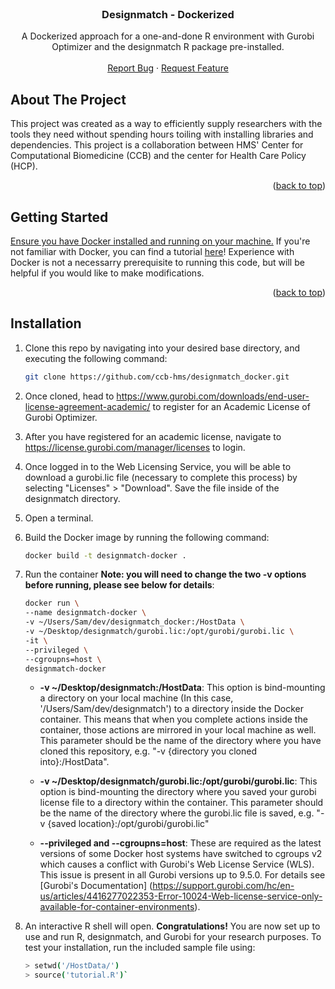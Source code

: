<div id="top"></div>


<!-- PROJECT LOGO -->
<br />
<div align="center">

  <h3 align="center">Designmatch - Dockerized</h3>

  <p align="center">
    A Dockerized approach for a one-and-done R environment with Gurobi Optimizer and the designmatch R package pre-installed.
    <br />
    <br />
    <a href="https://github.com/ccb-hms/designmatch_docker/issues">Report Bug</a>
    ·
    <a href="https://github.com/ccb-hms/designmatch_docker/issues">Request Feature</a>
  </p>
</div>


<!-- ABOUT THE PROJECT -->
## About The Project

This project was created as a way to efficiently supply researchers with the tools they need without spending hours toiling with installing libraries and dependencies. This project is a collaboration between HMS' Center for Computational Biomedicine (CCB) and the center for Health Care Policy (HCP).

<p align="right">(<a href="#top">back to top</a>)</p>

<!-- GETTING STARTED -->
## Getting Started

[Ensure you have Docker installed and running on your machine.](https://docs.docker.com/get-docker/)
If you're not familiar with Docker, you can find a tutorial [here](https://docs.docker.com/get-started/)! Experience
with Docker is not a necessarry prerequisite to running this code, but will be helpful if you would like to make modifications. 

<p align="right">(<a href="#top">back to top</a>)</p>

<!-- Installation -->
## Installation

1. Clone this repo by navigating into your desired base directory, and executing the following command:
   ```sh
   git clone https://github.com/ccb-hms/designmatch_docker.git
   ```

2. Once cloned, head to https://www.gurobi.com/downloads/end-user-license-agreement-academic/ to register for an Academic License of Gurobi Optimizer. 

3. After you have registered for an academic license, navigate to https://license.gurobi.com/manager/licenses to login. 

4. Once logged in to the Web Licensing Service, you will be able to download a gurobi.lic file (necessary to complete this process) by selecting "Licenses" > "Download". Save the file inside of the designmatch directory.

5. Open a terminal.

6. Build the Docker image by running the following command:
   ```sh
   docker build -t designmatch-docker .
   ```
   
7. Run the container 
   **Note: you will need to change the two -v options before running, please see below for details**:
   ```sh
   docker run \
   --name designmatch-docker \
   -v ~/Users/Sam/dev/designmatch_docker:/HostData \
   -v ~/Desktop/designmatch/gurobi.lic:/opt/gurobi/gurobi.lic \
   -it \
   --privileged \
   --cgroupns=host \
   designmatch-docker
   ```
    * **-v ~/Desktop/designmatch:/HostData**: This option is bind-mounting a directory on your local machine (In this case, '/Users/Sam/dev/designmatch') to a directory inside the Docker container. This means that when you complete actions inside the container, those actions are mirrored in your local machine as well. This parameter should be the name of the directory where you have cloned this repository, e.g. "-v {directory you cloned into}:/HostData".

    * **-v ~/Desktop/designmatch/gurobi.lic:/opt/gurobi/gurobi.lic**: This option is bind-mounting the directory where you saved your gurobi license file to a directory within the container. This parameter should be the name of the directory where the gurobi.lic file is saved, e.g. "-v {saved location}:/opt/gurobi/gurobi.lic"
    * **--privileged and --cgroupns=host**: These are required as the latest versions of some Docker host systems have switched to cgroups v2 which causes a conflict with Gurobi's Web License Service (WLS). This issue is present in all Gurobi versions up to 9.5.0. For details see [Gurobi's Documentation] (https://support.gurobi.com/hc/en-us/articles/4416277022353-Error-10024-Web-license-service-only-available-for-container-environments).

8. An interactive R shell will open. **Congratulations!** You are now set up to use and run R, designmatch, and Gurobi for your research purposes. To test your installation, run the included sample file using:
   ```sh
   > setwd('/HostData/')
   > source('tutorial.R')`
   ```
